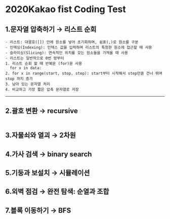 # 2020Kakao fist Coding Test
## 1.문자열 압축하기 → 리스트 순회
```
- 리스트: 대괄호([]) 안에 원소를 넣어 초기화하며, 쉼표(,)로 원소를 구분
- 인덱싱(Indexing): 인덱스 값을 입력하며 리스트의 특정한 원소에 접근할 때 사용
- 슬라이싱(Slicing): 연속적인 위치를 갖는 원소들을 가져올 때 사용
- 리스트는 일반적으로 0번 방부터 
1. 리스트 순회 할 때 반복문 (for)문 사용
  for x in data:
2. for x in range(start, stop, step): start부터 시작해서 step만큼 건너 뛰며 stop 까지 증가
3. 남아 있는 문자열 처리
4. 비교하고 가장 짧은 압축 문자열로 저장
```
---
## 2.괄호 변환 → recursive
```

```
## 3.자물쇠와 열괴 → 2차원 
## 4.가사 검색 → binary search
## 5.기둥과 보설치 → 시뮬레이션
## 6.외벽 점검 → 완전 탐색: 순열과 조합
## 7.블록 이동하기 → BFS

